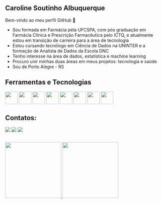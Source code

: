 ## Caroline Soutinho Albuquerque

Bem-vindo ao meu perfil GitHub 👋

- Sou formada em Farmácia pela UFCSPA, com pós graduação em Farmácia Clínica e Prescrição Farmacêutica pelo ICTQ, e atualmente estou em transição de carreira para a área de tecnologia 
- Estou cursando tecnólogo em Ciência de Dados na UNINTER e a formação de Analista de Dados da Escola DNC
- Tenho interesse na área de dados, estatística e machine learning
- Procuro unir minhas duas áreas em meus projetos: tecnologia e saúde 
- Sou de Porto Alegre - RS

## Ferramentas e Tecnologias

<img src="https://cdn.jsdelivr.net/gh/devicons/devicon@latest/icons/python/python-original.svg" width="40" height="40"/>  <img src="https://cdn.jsdelivr.net/gh/devicons/devicon@latest/icons/r/r-original.svg" width="40" height="40"/>
 <img src="https://cdn.jsdelivr.net/gh/devicons/devicon@latest/icons/git/git-original.svg" width="40" height="40"/>
 <img src="https://cdn.jsdelivr.net/gh/devicons/devicon@latest/icons/github/github-original.svg" width="40" height="40"/>
 <img src="https://cdn.jsdelivr.net/gh/devicons/devicon@latest/icons/spss/spss-original.svg" width="40" height="40"/>
 <img src="https://cdn.jsdelivr.net/gh/devicons/devicon@latest/icons/mysql/mysql-original.svg" width="40" height="40"/>
 <img width="40" height="40" src="https://img.icons8.com/color/48/power-bi-2021.png"/>
 <img width="40" height="40" src="https://img.icons8.com/color/48/microsoft-excel-2019--v1.png"/>

 
 ## Contatos:

<div>
<a href="https://instagram.com/carolsoutinho" target="_blank"><img loading="lazy" src="https://img.shields.io/badge/-Instagram-%23E4405F?style=for-the-badge&logo=instagram&logoColor=white" target="_blank"></a>
<a href = "mailto:carolinesoutinho@gmail.com"><img loading="lazy" src="https://img.shields.io/badge/Gmail-D14836?style=for-the-badge&logo=gmail&logoColor=white" target="_blank"></a>
<a href="https://www.linkedin.com/in/caroline-soutinho-albuquerque" target="_blank"><img loading="lazy" src="https://img.shields.io/badge/-LinkedIn-%230077B5?style=for-the-badge&logo=linkedin&logoColor=white" target="_blank"></a>   
</div>


## 

<div>
<a href="https://github.com/carolsoutinho">
<img loading="lazy" height="180em" src="https://github-readme-stats.vercel.app/api/top-langs/?username=carolsoutinho&layout=compact&langs_count=7&theme=dracula"/>
<img loading="lazy" height="180em" src="https://github-readme-stats.vercel.app/api?username=carolsoutinho&show_icons=true&theme=dracula&include_all_commits=true&count_private=true"/>
</div>
 
          
          
          
          
<!---
carolsoutinho/carolsoutinho is a ✨ special ✨ repository because its `README.md` (this file) appears on your GitHub profile.
You can click the Preview link to take a look at your changes.
--->
